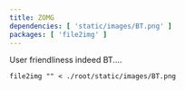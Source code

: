 ```yaml
---
title: ZOMG
dependencies: [ 'static/images/BT.png' ]
packages: [ 'file2img' ]
---
```


User friendliness indeed BT....

```{.unwrap pipe="sh | pandoc -t json"}
file2img "" < ./root/static/images/BT.png
```
